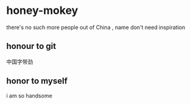 # honey-mokey
there's no such more people out of China , name don't need inspiration
## honour to git
中国字带劲
## honor to myself
i am so handsome
